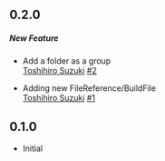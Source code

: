 ## 0.2.0
##### New Feature
* Add a folder as a group  
  [Toshihiro Suzuki](https://github.com/toshi0383)
  [#2](https://github.com/toshi0383/Pbxproj/pull/2)

* Adding new FileReference/BuildFile  
  [Toshihiro Suzuki](https://github.com/toshi0383)
  [#1](https://github.com/toshi0383/Pbxproj/pull/1)

## 0.1.0
* Initial
